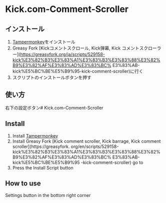 # Kick.com-Comment-Scroller
## インストール
1. [Tampermonkey](https://www.tampermonkey.net)をインストール
2. Greasy Fork [Kickコメントスクロール, Kick弾幕, Kick コメントスクローラー](https://greasyfork.org/ja/scripts/529158-kick%E3%82%B3%E3%83%A1%E3%83%B3%E3%83%88%E3%82%B9%E3%82%AF%E3%83%AD%E3%83%BC% E3%83%AB-kick%E5%BC%BE%E5%B9%95-kick-comment-scroller)に行く
3. スクリプトのインストールボタンを押す
## 使い方
右下の設定ボタン# Kick.com-Comment-Scroller
## Install 
1. Install [Tampermonkey](https://www.tampermonkey.net) 
2. Install Greasy Fork [Kick comment scroller, Kick barrage, Kick comment scroller](https://greasyfork. org/en/scripts/529158-kick%E3%82%B3%E3%83%A1%E3%83%B3%E3%83%88%E3%82%B9%E3%82%AF%E3%83%AD%E3%83%BC% E3%83%AB-kick%E5%BC%BE%E5%B9%95 -kick-comment-scroller) go to 
3. Press the Install Script button 
## How to use 
Settings button in the bottom right corner
